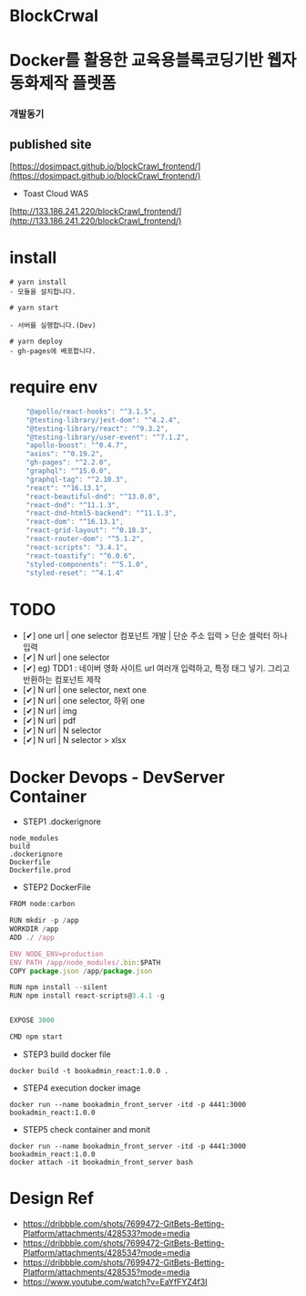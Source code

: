 # BlockCrwal

# Docker를 활용한 교육용블록코딩기반 웹자동화제작 플렛폼

### 개발동기

## published site

[https://dosimpact.github.io/blockCrawl_frontend/](https://dosimpact.github.io/blockCrawl_frontend/)

- Toast Cloud WAS

[http://133.186.241.220/blockCrawl_frontend/](http://133.186.241.220/blockCrawl_frontend/)

# install

```
# yarn install
- 모듈을 설치합니다.

# yarn start

- 서버를 실행합니다.(Dev)

# yarn deploy
- gh-pages에 베포합니다.
```

# require env

```js
    "@apollo/react-hooks": "^3.1.5",
    "@testing-library/jest-dom": "^4.2.4",
    "@testing-library/react": "^9.3.2",
    "@testing-library/user-event": "^7.1.2",
    "apollo-boost": "^0.4.7",
    "axios": "^0.19.2",
    "gh-pages": "^2.2.0",
    "graphql": "^15.0.0",
    "graphql-tag": "^2.10.3",
    "react": "^16.13.1",
    "react-beautiful-dnd": "^13.0.0",
    "react-dnd": "^11.1.3",
    "react-dnd-html5-backend": "^11.1.3",
    "react-dom": "^16.13.1",
    "react-grid-layout": "^0.18.3",
    "react-router-dom": "^5.1.2",
    "react-scripts": "3.4.1",
    "react-toastify": "^6.0.6",
    "styled-components": "^5.1.0",
    "styled-reset": "^4.1.4"
```

# TODO

- [✔] one url | one selector 컴포넌트 개발 | 단순 주소 입력 > 단순 셀럭터 하나 입력
- [✔] N url | one selector
- [✔] eg) TDD1 : 네이버 영화 사이트 url 여러개 입력하고, 특정 태그 넣기. 그리고 반환하는 컴포넌트 제작
- [✔] N url | one selector, next one
- [✔] N url | one selector, 하위 one
- [✔] N url | img
- [✔] N url | pdf
- [✔] N url | N selector
- [✔] N url | N selector > xlsx

# Docker Devops - DevServer Container

- STEP1 .dockerignore

```
node_modules
build
.dockerignore
Dockerfile
Dockerfile.prod
```

- STEP2 DockerFile

```js
FROM node:carbon

RUN mkdir -p /app
WORKDIR /app
ADD ./ /app

ENV NODE_ENV=production
ENV PATH /app/node_modules/.bin:$PATH
COPY package.json /app/package.json

RUN npm install --silent
RUN npm install react-scripts@3.4.1 -g


EXPOSE 3000

CMD npm start
```

- STEP3 build docker file

```
docker build -t bookadmin_react:1.0.0 .
```

- STEP4 execution docker image

```
docker run --name bookadmin_front_server -itd -p 4441:3000 bookadmin_react:1.0.0

```

- STEP5 check container and monit

```
docker run --name bookadmin_front_server -itd -p 4441:3000 bookadmin_react:1.0.0
docker attach -it bookadmin_front_server bash
```

# Design Ref

- https://dribbble.com/shots/7699472-GitBets-Betting-Platform/attachments/428533?mode=media
- https://dribbble.com/shots/7699472-GitBets-Betting-Platform/attachments/428534?mode=media
- https://dribbble.com/shots/7699472-GitBets-Betting-Platform/attachments/428535?mode=media
- https://www.youtube.com/watch?v=EaYfFYZ4f3I
